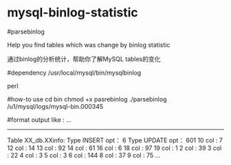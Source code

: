 mysql-binlog-statistic
======================
#parsebinlog

Help you find tables which was change by binlog statistic

通过binlog的分析统计，帮助你了解MySQL tables的变化

#dependency
/usr/local/mysql/bin/mysqlbinlog

perl


#how-to use
cd bin
chmod +x pasrebinlog
./parsebinlog /u1/mysql/logs/mysql-bin.000345

#format
output like :
...
----   -----
Table XX_db.XXinfo:
Type INSERT opt：  6 
Type UPDATE opt：  601 
10 col :  7 
12 col :  14 
13 col :  92 
14 col :  61 
16 col :  6 
18 col :  97 
19 col :  1 
2 col :  39 
3 col :  22 
4 col :  3 
5 col :  3 
6 col :  144 
8 col :  37 
9 col :  75 
...

#
